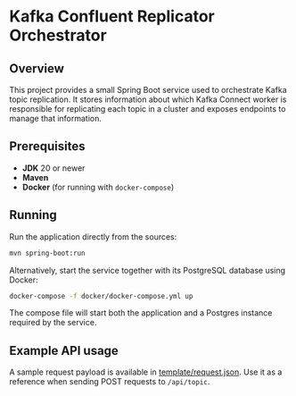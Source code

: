 # Kafka Confluent Replicator Orchestrator

## Overview
This project provides a small Spring Boot service used to orchestrate Kafka topic replication. It stores information about which Kafka Connect worker is responsible for replicating each topic in a cluster and exposes endpoints to manage that information.

## Prerequisites
- **JDK** 20 or newer
- **Maven**
- **Docker** (for running with `docker-compose`)

## Running
Run the application directly from the sources:

```bash
mvn spring-boot:run
```

Alternatively, start the service together with its PostgreSQL database using Docker:

```bash
docker-compose -f docker/docker-compose.yml up
```

The compose file will start both the application and a Postgres instance required by the service.

## Example API usage
A sample request payload is available in [template/request.json](template/request.json). Use it as a reference when sending POST requests to `/api/topic`.
